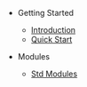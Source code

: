 - Getting Started
  - [Introduction](getting-started/introduction.md)
  - [Quick Start](getting-started/quickstart.md)

- Modules
  - [Std Modules](modules/std.md) 
